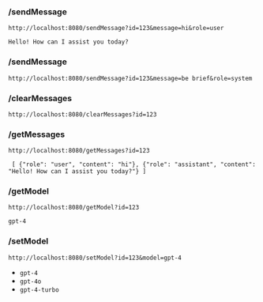 ### /sendMessage
`http://localhost:8080/sendMessage?id=123&message=hi&role=user`

`Hello! How can I assist you today?`

### /sendMessage
`http://localhost:8080/sendMessage?id=123&message=be brief&role=system`

### /clearMessages
`http://localhost:8080/clearMessages?id=123`

### /getMessages
`http://localhost:8080/getMessages?id=123`

`
[ {"role": "user", "content": "hi"}, {"role": "assistant", "content": "Hello! How can I assist you today?"} ]`

### /getModel
`http://localhost:8080/getModel?id=123`

`gpt-4`

### /setModel
`http://localhost:8080/setModel?id=123&model=gpt-4`
- `gpt-4`
- `gpt-4o`
- `gpt-4-turbo`